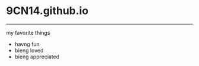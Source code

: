 # 9CN14.github.io
-----------------
my favorite things
- havng fun
- bieng loved
- bieng appreciated

